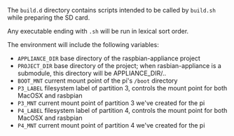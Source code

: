 The `build.d` directory contains scripts intended to be called
by `build.sh` while preparing the SD card.

Any executable ending with `.sh` will be run in lexical sort order.

The environment will include the following variables:
- `APPLIANCE_DIR` base directory of the raspbian-appliance project
- `PROJECT_DIR` base directory of the project; when rasbian-appliance is a submodule, this directory will be APPLIANCE_DIR/..
- `BOOT_MNT` current mount point of the pi's `/boot` directory
- `P3_LABEL` filesystem label of partition 3, controls the mount point for both MacOSX and rasbpian
- `P3_MNT` current mount point of partition 3 we've created for the pi
- `P4_LABEL` filesystem label of partition 4, controls the mount point for both MacOSX and rasbpian
- `P4_MNT` current mount point of partition 4 we've created for the pi
